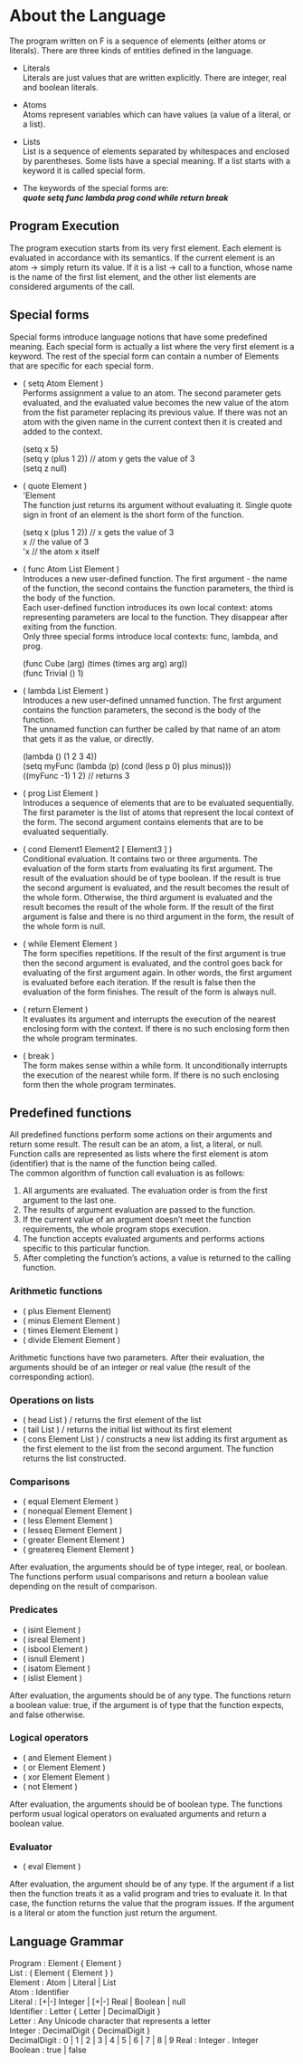 # About the Language

The program written on F is a sequence of elements (either atoms or literals).
There are three kinds of entities defined in the language.

* Literals <br />
  Literals are just values that are written explicitly. There are integer, real and boolean literals. 

* Atoms <br />
  Atoms represent variables which can have values (a value of a literal, or a list). 

* Lists <br />
  List is a sequence of elements separated by whitespaces and enclosed by parentheses. Some lists have a special meaning. If a list starts with a keyword it is called special form.

* The keywords of the special forms are: <br />
  **_quote   setq   func   lambda   prog   cond   while   return  break_**
  
## Program Execution

The program execution starts from its very first element. Each element is evaluated in accordance with its semantics. If the current element is an atom -> simply return its value. If it is a list -> call to a function, whose name is the name of the first list element, and the other list elements are considered arguments of the call.

## Special forms

Special forms introduce language notions that have some predefined meaning. Each special form is actually a list where the very first element is a keyword. The rest of the special form can contain a number of Elements that are specific for each special form.

* ( setq Atom Element ) <br />
  Performs assignment a value to an atom. The second parameter gets evaluated, and the evaluated value becomes the new value of the atom from the fist parameter replacing its previous value. If there was not an atom with the given name in the current context then it is created and added to the context. 

  (setq x 5) <br />
  (setq y (plus 1 2)) // atom y gets the value of 3 <br />
  (setq z null)

* ( quote Element ) <br />
  'Element <br />
  The function just returns its argument without evaluating it. Single quote sign in front of an element is the short form of the function.

  (setq x (plus 1 2)) // x gets the value of 3 <br />
  x // the value of 3 <br />
  'x // the atom x itself 
  
* ( func Atom List Element ) <br />
  Introduces a new user-defined function. The first argument - the name of the function, the second contains the function parameters, the third is the body of the function. <br />
  Each user-defined function introduces its own local context: atoms representing parameters are local to the function. They disappear after exiting from the function. <br />
  Only three special forms introduce local contexts: func, lambda, and prog.

  (func Cube (arg) (times (times arg arg) arg)) <br />
  (func Trivial () 1) <br />
  
* ( lambda List Element ) <br />
  Introduces a new user-defined unnamed function. The first argument contains the function parameters, the second is the body of the function. <br /> 
  The unnamed function can further be called by that name of an atom that gets it as the value, or directly.

  (lambda () (1 2 3 4)) <br /> 
  (setq myFunc (lambda (p) (cond (less p 0) plus minus))) <br /> 
  ((myFunc -1) 1 2) // returns 3
  
* ( prog List Element ) <br /> 
  Introduces a sequence of elements that are to be evaluated sequentially. The first parameter is the list of atoms that represent the local context of the form. The second argument contains elements that are to be evaluated sequentially. 

* ( cond Element1 Element2 [ Element3 ] ) <br /> 
  Conditional evaluation. It contains two or three arguments. The evaluation of the form starts from evaluating its first argument. The result of the evaluation should be of type boolean. If the result is true the second argument is evaluated, and the result becomes the result of the whole form. Otherwise, the third argument is evaluated and the result becomes the result of the whole form. If the result of the first argument is false and there is no third argument in the form, the result of the whole form is null.
  
* ( while Element Element ) <br /> 
  The form specifies repetitions. If the result of the first argument is true then the second argument is evaluated, and the control goes back for evaluating of the first argument again. In other words, the first argument is evaluated before each iteration. If the result is false then the evaluation of the form finishes. The result of the form is always null.
  
* ( return Element ) <br /> 
  It evaluates its argument and interrupts the execution of the nearest enclosing form with the context. If there is no such enclosing form then the whole program terminates.
  
* ( break ) <br /> 
  The form makes sense within a while form. It unconditionally interrupts the execution of the nearest while form. If there is no such enclosing form then the whole program terminates.
  
## Predefined functions

All predefined functions perform some actions on their arguments and return some result. The result can be an atom, a list, a literal, or null. Function calls are represented as lists where the first element is atom (identifier) that is the name of the function being called. <br /> 
The common algorithm of function call evaluation is as follows: <br /> 
1. All arguments are evaluated. The evaluation order is from the first argument to the last one.
2. The results of argument evaluation are passed to the function.
3. If the current value of an argument doesn’t meet the function requirements, the
whole program stops execution.
4. The function accepts evaluated arguments and performs actions specific to this particular function.
4. After completing the function’s actions, a value is returned to the calling function. 

### Arithmetic functions
* ( plus Element Element)
* ( minus Element Element )
* ( times Element Element )
* ( divide Element Element )

Arithmetic functions have two parameters. After their evaluation, the arguments should be of an integer or real value (the result of the corresponding action).

### Operations on lists
* ( head List ) / returns the first element of the list 
* ( tail List ) / returns the initial list without its first element
* ( cons Element List ) / constructs a new list adding its first argument as the first element to the list from the second argument. The function returns the list constructed.

### Comparisons
* ( equal Element Element )
* ( nonequal Element Element )
* ( less Element Element )
* ( lesseq Element Element )
* ( greater Element Element )
* ( greatereq Element Element )

After evaluation, the arguments should be of type integer, real, or boolean. The functions perform usual comparisons and return a boolean value depending on the result of comparison.

### Predicates
* ( isint Element )
* ( isreal Element )
* ( isbool Element )
* ( isnull Element )
* ( isatom Element )
* ( islist Element )

After evaluation, the arguments should be of any type. The functions return a boolean value: true, if the argument is of type that the function expects, and false otherwise.

### Logical operators
* ( and Element Element )
* ( or Element Element )
* ( xor Element Element )
* ( not Element )

After evaluation, the arguments should be of boolean type. The functions perform usual logical operators on evaluated arguments and return a boolean value.

### Evaluator
* ( eval Element )

After evaluation, the argument should be of any type. If the argument if a list then the function treats it as a valid program and tries to evaluate it. In that case, the function returns the value that the program issues. If the argument is a literal or atom the function just return the argument.

## Language Grammar

Program : Element { Element } <br />
List : ( Element { Element } ) <br />
Element : Atom | Literal | List <br />
Atom : Identifier <br />
Literal : [+|-] Integer | [+|-] Real | Boolean | null <br />
Identifier : Letter { Letter | DecimalDigit } <br />
Letter : Any Unicode character that represents a letter <br />
Integer : DecimalDigit { DecimalDigit } <br />
DecimalDigit : 0 | 1 | 2 | 3 | 4 | 5 | 6 | 7 | 8 | 9 Real : Integer . Integer <br />
Boolean : true | false 
